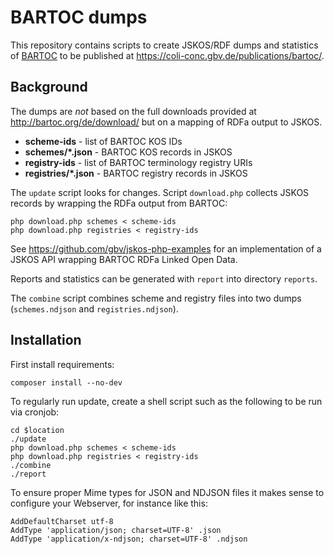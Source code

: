 # BARTOC dumps

This repository contains scripts to create JSKOS/RDF dumps and statistics of
[BARTOC](http://bartoc.org/) to be published at
<https://coli-conc.gbv.de/publications/bartoc/>.

## Background

The dumps are *not* based on the full downloads provided at
<http://bartoc.org/de/download/> but on a mapping of RDFa output to JSKOS.

* **scheme-ids** - list of BARTOC KOS IDs
* **schemes/\*.json** - BARTOC KOS records in JSKOS
* **registry-ids** - list of BARTOC terminology registry URIs
* **registries/\*.json** - BARTOC registry records in JSKOS

The `update` script looks for changes. Script `download.php` collects
JSKOS records by wrapping the RDFa output from BARTOC:

    php download.php schemes < scheme-ids
    php download.php registries < registry-ids

See <https://github.com/gbv/jskos-php-examples> for an implementation of a JSKOS
API wrapping BARTOC RDFa Linked Open Data.

Reports and statistics can be generated with `report` into directory `reports`.

The `combine` script combines scheme and registry files into two dumps
(`schemes.ndjson` and `registries.ndjson`).

## Installation

First install requirements:

    composer install --no-dev

To regularly run update, create a shell script such as the following to be run
via cronjob: 

    cd $location
    ./update
    php download.php schemes < scheme-ids
    php download.php registries < registry-ids
    ./combine
    ./report

To ensure proper Mime types for JSON and NDJSON files it makes sense to
configure your Webserver, for instance like this:

    AddDefaultCharset utf-8
    AddType 'application/json; charset=UTF-8' .json
    AddType 'application/x-ndjson; charset=UTF-8' .ndjson

